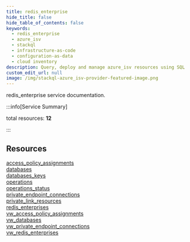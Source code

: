 ```yaml
---
title: redis_enterprise
hide_title: false
hide_table_of_contents: false
keywords:
  - redis_enterprise
  - azure_isv
  - stackql
  - infrastructure-as-code
  - configuration-as-data
  - cloud inventory
description: Query, deploy and manage azure_isv resources using SQL
custom_edit_url: null
image: /img/stackql-azure_isv-provider-featured-image.png
---
```


redis_enterprise service documentation.

:::info[Service Summary]

total resources: __12__  

:::

## Resources
<div class="row">
<div class="providerDocColumn">
<a href="/services/redis_enterprise/access_policy_assignments/">access_policy_assignments</a><br />
<a href="/services/redis_enterprise/databases/">databases</a><br />
<a href="/services/redis_enterprise/databases_keys/">databases_keys</a><br />
<a href="/services/redis_enterprise/operations/">operations</a><br />
<a href="/services/redis_enterprise/operations_status/">operations_status</a><br />
<a href="/services/redis_enterprise/private_endpoint_connections/">private_endpoint_connections</a>
</div>
<div class="providerDocColumn">
<a href="/services/redis_enterprise/private_link_resources/">private_link_resources</a><br />
<a href="/services/redis_enterprise/redis_enterprises/">redis_enterprises</a><br />
<a href="/services/redis_enterprise/vw_access_policy_assignments/">vw_access_policy_assignments</a><br />
<a href="/services/redis_enterprise/vw_databases/">vw_databases</a><br />
<a href="/services/redis_enterprise/vw_private_endpoint_connections/">vw_private_endpoint_connections</a><br />
<a href="/services/redis_enterprise/vw_redis_enterprises/">vw_redis_enterprises</a>
</div>
</div>
